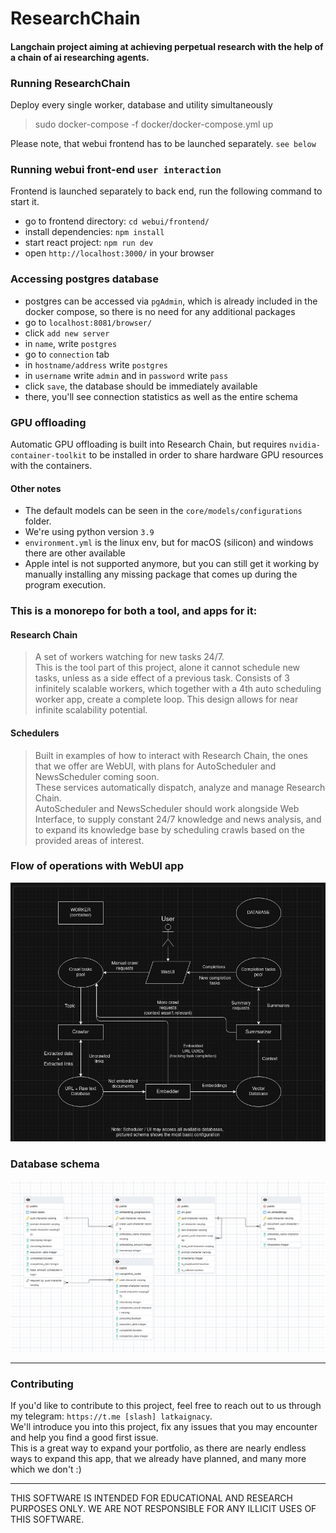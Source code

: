 # ResearchChain

#### Langchain project aiming at achieving perpetual research with the help of a chain of ai researching agents.

### Running ResearchChain
Deploy every single worker, database and utility simultaneously
> sudo docker-compose -f docker/docker-compose.yml up

Please note, that webui frontend has to be launched separately. `see below`

### Running webui front-end `user interaction`

Frontend is launched separately to back end, run the following command to start it.
- go to frontend directory: `cd webui/frontend/`
- install dependencies: `npm install`
- start react project: `npm run dev`
- open `http://localhost:3000/` in your browser

### Accessing postgres database
- postgres can be accessed via `pgAdmin`, which is already included in the docker compose,
  so there is no need for any additional packages
- go to `localhost:8081/browser/`
- click `add new server`
- in `name`, write `postgres`
- go to `connection` tab
- in `hostname/address` write `postgres`
- in `username` write `admin` and in `password` write `pass`
- click `save`, the database should be immediately available
- there, you'll see connection statistics as well as the entire schema

### GPU offloading

Automatic GPU offloading is built into Research Chain, 
but requires `nvidia-container-toolkit` to be installed in order to share hardware GPU resources with the containers.

#### Other notes

- The default models can be seen in the `core/models/configurations` folder.<br>
- We're using python version `3.9`
- `environment.yml` is the linux env, but for macOS (silicon) and windows there are other available
- Apple intel is not supported anymore, but you can still get it working by manually installing
  any missing package that comes up during the program execution.

### This is a monorepo for both a tool, and apps for it:

#### Research Chain
> A set of workers watching for new tasks 24/7.<br>
> This is the tool part of this project, alone it cannot schedule new tasks,
> unless as a side effect of a previous task.
> Consists of 3 infinitely scalable workers, which together with a 4th auto scheduling worker app,
> create a complete loop.
> This design allows for near infinite scalability potential.

#### Schedulers
> Built in examples of how to interact with Research Chain, the ones
> that we offer are WebUI, with plans for AutoScheduler and NewsScheduler coming soon.<br>
> These services automatically dispatch, analyze and manage Research Chain.<br>
> AutoScheduler and NewsScheduler should work alongside Web Interface, 
> to supply constant 24/7 knowledge and news analysis,
> and to expand its knowledge base by scheduling crawls based on the provided areas of interest.

### Flow of operations with WebUI app
![Flow chart explaining flow of research chain when WebUI is used as the scheduling app.](./assets/rc_flow.png "Research chain flow chart.")

### Database schema
![Database schema](./assets/db_schema.png "Database schema.")

---
### Contributing

If you'd like to contribute to this project, 
feel free to reach out to us through my telegram: `https://t.me [slash] latkaignacy`.<br>
We'll introduce you into this project, 
fix any issues that you may encounter and help you find a good first issue.<br>
This is a great way to expand your portfolio, as there are nearly endless ways to expand this app,
that we already have planned, and many more which we don't :)

---

THIS SOFTWARE IS INTENDED FOR EDUCATIONAL AND RESEARCH PURPOSES ONLY.
WE ARE NOT RESPONSIBLE FOR ANY ILLICIT USES OF THIS SOFTWARE.
